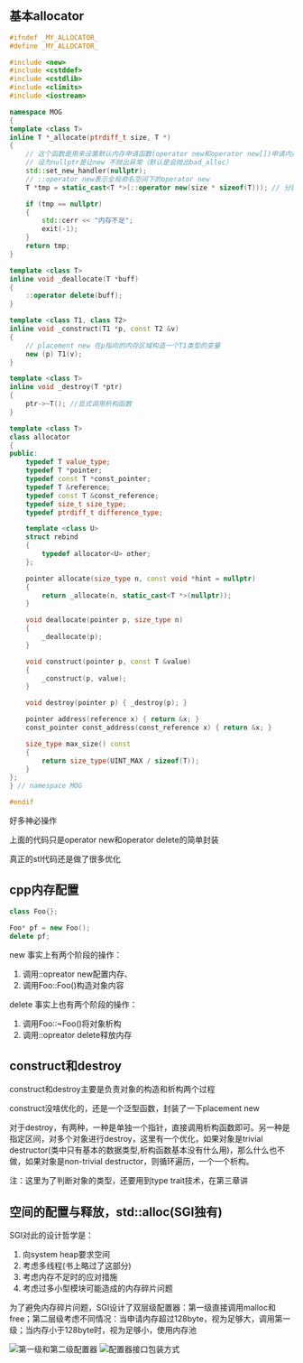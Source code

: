 ## 基本allocator

```cpp
#ifndef _MY_ALLOCATOR_
#define _MY_ALLOCATOR_

#include <new>
#include <cstddef>
#include <cstdlib>
#include <climits>
#include <iostream>

namespace MOG
{
template <class T>
inline T *_allocate(ptrdiff_t size, T *)
{
    // 这个函数是用来设置默认内存申请函数(operator new和operator new[])申请内存失败时调用的方法
    // 设为nullptr是让new 不抛出异常（默认是会抛出bad_alloc）
    std::set_new_handler(nullptr);
    // ::operator new表示全局命名空间下的operator new
    T *tmp = static_cast<T *>(::operator new(size * sizeof(T))); // 分配内存

    if (tmp == nullptr)
    {
        std::cerr << "内存不足";
        exit(-1);
    }
    return tmp;
}

template <class T>
inline void _deallocate(T *buff)
{
    ::operator delete(buff);
}

template <class T1, class T2>
inline void _construct(T1 *p, const T2 &v)
{
    // placement new 在p指向的内存区域构造一个T1类型的变量
    new (p) T1(v);
}

template <class T>
inline void _destroy(T *ptr)
{
    ptr->~T(); //显式调用析构函数
}

template <class T>
class allocator
{
public:
    typedef T value_type;
    typedef T *pointer;
    typedef const T *const_pointer;
    typedef T &reference;
    typedef const T &const_reference;
    typedef size_t size_type;
    typedef ptrdiff_t difference_type;

    template <class U>
    struct rebind
    {
        typedef allocator<U> other;
    };

    pointer allocate(size_type n, const void *hint = nullptr)
    {
        return _allocate(n, static_cast<T *>(nullptr));
    }

    void deallocate(pointer p, size_type n)
    {
        _deallocate(p);
    }

    void construct(pointer p, const T &value)
    {
        _construct(p, value);
    }

    void destroy(pointer p) { _destroy(p); }

    pointer address(reference x) { return &x; }
    const_pointer const_address(const_reference x) { return &x; }

    size_type max_size() const
    {
        return size_type(UINT_MAX / sizeof(T));
    }
};
} // namespace MOG

#endif

```

好多神必操作

上面的代码只是operator new和operator delete的简单封装

真正的stl代码还是做了很多优化

## cpp内存配置

```cpp
class Foo{};

Foo* pf = new Foo();
delete pf;
```

new 事实上有两个阶段的操作：

1. 调用::opreator new配置内存、
2. 调用Foo::Foo()构造对象内容

delete 事实上也有两个阶段的操作：

1. 调用Foo::~Foo()将对象析构
2. 调用::opreator delete释放内存

## construct和destroy

construct和destroy主要是负责对象的构造和析构两个过程

construct没啥优化的，还是一个泛型函数，封装了一下placement new

对于destroy，有两种，一种是单独一个指针，直接调用析构函数即可。另一种是指定区间，对多个对象进行destroy，这里有一个优化，如果对象是trivial destructor(类中只有基本的数据类型,析构函数基本没有什么用)，那么什么也不做，如果对象是non-trivial destructor，则循环遍历，一个一个析构。

注：这里为了判断对象的类型，还要用到type trait技术，在第三章讲

## 空间的配置与释放，std::alloc(SGI独有)

SGI对此的设计哲学是：

1. 向system heap要求空间
2. 考虑多线程(书上略过了这部分)
3. 考虑内存不足时的应对措施
4. 考虑过多小型模块可能造成的内存碎片问题

为了避免内存碎片问题，SGI设计了双层级配置器：第一级直接调用malloc和free；第二层级考虑不同情况：当申请内存超过128byte，视为足够大，调用第一级；当内存小于128byte时，视为足够小，使用内存池

![第一级和第二级配置器](https://s1.ax1x.com/2020/04/20/J1FBO1.md.png)
![配置器接口包装方式](https://s1.ax1x.com/2020/04/20/J1FOpQ.png)
